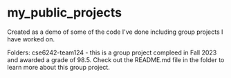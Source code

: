 # my_public_projects

Created as a demo of some of the code I've done including group projects I have worked on.

Folders: cse6242-team124 - this is a group project compleed in Fall 2023 and awarded a grade of 98.5. Check out the README.md file in the folder to learn more about this group project.
